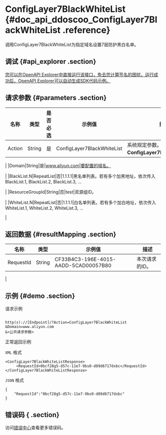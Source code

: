 # ConfigLayer7BlackWhiteList {#doc_api_ddoscoo_ConfigLayer7BlackWhiteList .reference}

调用ConfigLayer7BlackWhiteList为指定域名设置7层防护黑白名单。

## 调试 {#api_explorer .section}

[您可以在OpenAPI Explorer中直接运行该接口，免去您计算签名的困扰。运行成功后，OpenAPI Explorer可以自动生成SDK代码示例。](https://api.aliyun.com/#product=ddoscoo&api=ConfigLayer7BlackWhiteList&type=RPC&version=2017-12-28)

## 请求参数 {#parameters .section}

|名称|类型|是否必选|示例值|描述|
|--|--|----|---|--|
|Action|String|是|ConfigLayer7BlackWhiteList|系统规定参数。取值：**ConfigLayer7BlackWhiteList**。

 |
|Domain|String|是|www.aliyun.com|要配置的域名。

 |
|BlackList.N|RepeatList|否|1.1.1.1|黑名单列表。若有多个加黑地址，依次传入BlackList.1, BlackList.2, BlackList.3, ...

 |
|ResourceGroupId|String|否|test|资源组ID。

 |
|WhiteList.N|RepeatList|否|1.1.1.1|白名单列表。若有多个加白地址，依次传入WhiteList.1, WhiteList.2, WhiteList.3, ...

 |

## 返回数据 {#resultMapping .section}

|名称|类型|示例值|描述|
|--|--|---|--|
|RequestId|String|CF33B4C3-196E-4015-AADD-5CAD00057B80|本次请求的ID。

 |

## 示例 {#demo .section}

请求示例

``` {#request_demo}

http(s)://[Endpoint]/?Action=ConfigLayer7BlackWhiteList
&Domain=www.aliyun.com
&<公共请求参数>

```

正常返回示例

`XML` 格式

``` {#xml_return_success_demo}
<ConfigLayer7BlackWhiteListResponse>
     <RequestId>0bcf28g5-d57c-11e7-9bs0-d89d6717dxbc</RequestId>
</ConfigLayer7BlackWhiteListResponse>
```

`JSON` 格式

``` {#json_return_success_demo}
{
	"RequestId":"0bcf28g5-d57c-11e7-9bs0-d89d6717dxbc"
}
```

## 错误码 { .section}

访问[错误中心](https://error-center.aliyun.com/status/product/ddoscoo)查看更多错误码。

